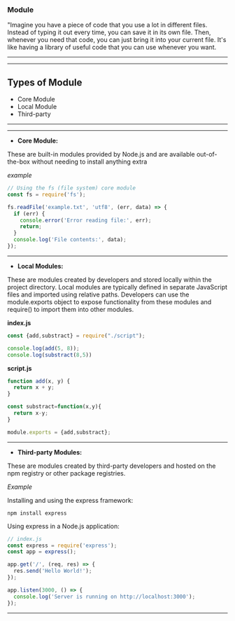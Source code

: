 ### Module

"Imagine you have a piece of code that you use a lot in different files. Instead of typing it out every time, you can save it in its own file. Then, whenever you need that code, you can just bring it into your current file. It's like having a library of useful code that you can use whenever you want.

------
------

 ## Types of Module 
 
   - Core Module
   - Local Module 
   - Third-party

------
------

- **Core Module:**

These are built-in modules provided by Node.js and are available out-of-the-box without needing to install anything extra

*example*

```javascript
// Using the fs (file system) core module
const fs = require('fs');

fs.readFile('example.txt', 'utf8', (err, data) => {
  if (err) {
    console.error('Error reading file:', err);
    return;
  }
  console.log('File contents:', data);
});
```

----

- **Local Modules:** 

These are modules created by developers and stored locally within the project directory. Local modules are typically defined in separate JavaScript files and imported using relative paths. Developers can use the module.exports object to expose functionality from these modules and require() to import them into other modules.


**index.js**

```javascript
const {add,substract} = require("./script");

console.log(add(5, 8));
console.log(substract(8,5))
```

**script.js**
```javascript
function add(x, y) {
  return x + y;
}

const substract=function(x,y){
  return x-y;
}

module.exports = {add,substract};
```
----

- **Third-party Modules:**

These are modules created by third-party developers and hosted on the npm registry or other package registries.

*Example*

Installing and using the express framework:

```javacsript
npm install express
```

Using express in a Node.js application:

```javascript
// index.js
const express = require('express');
const app = express();

app.get('/', (req, res) => {
  res.send('Hello World!');
});

app.listen(3000, () => {
  console.log('Server is running on http://localhost:3000');
});

```
-----